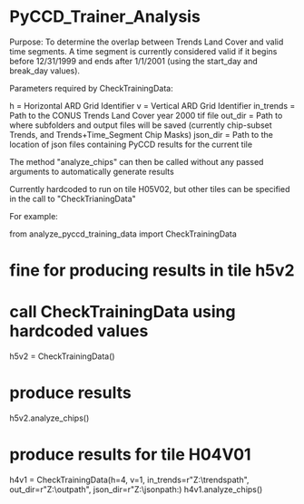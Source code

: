 # PyCCD_Trainer_Analysis


Purpose:
To determine the overlap between Trends Land Cover and valid time segments.  A time segment is currently considered valid if it begins before 12/31/1999 and ends after 1/1/2001 (using the start_day and break_day values).

Parameters required by CheckTrainingData:

h = Horizontal ARD Grid Identifier
v = Vertical ARD Grid Identifier
in_trends = Path to the CONUS Trends Land Cover year 2000 tif file
out_dir = Path to where subfolders and output files will be saved (currently chip-subset Trends, and Trends+Time_Segment Chip Masks)
json_dir = Path to the location of json files containing PyCCD results for the current tile

The method "analyze_chips" can then be called without any passed arguments to automatically generate results

Currently hardcoded to run on tile H05V02, but other tiles can be specified in the call to "CheckTrianingData"

For example:

from analyze_pyccd_training_data import CheckTrainingData

# fine for producing results in tile h5v2
# call CheckTrainingData using hardcoded values
h5v2 = CheckTrainingData()
# produce results
h5v2.analyze_chips()

# produce results for tile H04V01
h4v1 = CheckTrainingData(h=4, v=1, in_trends=r"Z:\trendspath", out_dir=r"Z:\outpath", json_dir=r"Z:\jsonpath:)
h4v1.analyze_chips()
